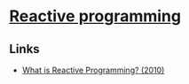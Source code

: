 # [Reactive programming](https://en.wikipedia.org/wiki/Reactive_programming)

## Links

- [What is Reactive Programming? (2010)](http://paulstovell.com/blog/reactive-programming)
